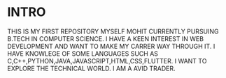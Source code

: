 # INTRO
THIS IS MY FIRST REPOSITORY
MYSELF MOHIT CURRENTLY PURSUING B.TECH IN COMPUTER SCIENCE.
I HAVE A KEEN INTEREST IN WEB DEVELOPMENT AND WANT TO MAKE MY CARRER WAY THROUGH IT.
I HAVE KNOWLEGE OF SOME LANGUAGES SUCH AS C,C++,PYTHON,JAVA,JAVASCRIPT,HTML,CSS,FLUTTER.
I WANT TO EXPLORE THE TECHNICAL WORLD.
I AM A AVID TRADER.
